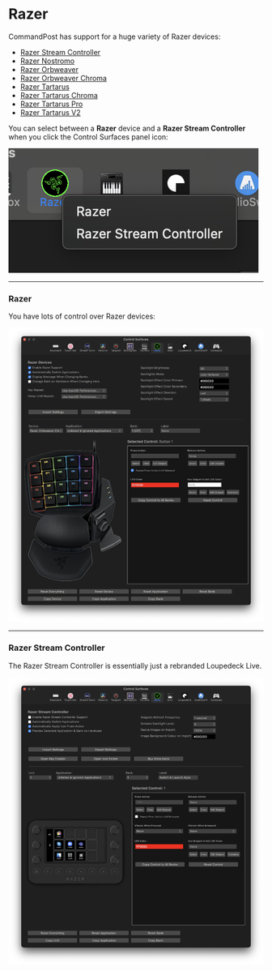 # Razer

CommandPost has support for a huge variety of Razer devices:

- [Razer Stream Controller](https://www.razer.com/au-en/streaming-accessories/razer-stream-controller)
- [Razer Nostromo](https://www2.razer.com/ap-en/gaming-keyboards-keypads/razer-nostromo)
- [Razer Orbweaver](https://www2.razer.com/ap-en/gaming-keyboards-keypads/razer-orbweaver-2012)
- [Razer Orbweaver Chroma](https://mysupport.razer.com/app/answers/detail/a_id/3619/~/razer-orbweaver-chroma-%7C-rz07-01440-support)
- [Razer Tartarus](https://mysupport.razer.com/app/answers/detail/a_id/3614/~/razer-tartarus-%7C-rz07-010301-support)
- [Razer Tartarus Chroma](https://mysupport.razer.com/app/answers/detail/a_id/3617/~/razer-tartarus-chroma-%7C-rz07-01510-support)
- [Razer Tartarus Pro](https://www.razer.com/au-en/gaming-keypads/razer-tartarus-pro)
- [Razer Tartarus V2](https://www.razer.com/gaming-keypads/Razer-Tartarus-V2/RZ07-02270100-R3U1)

You can select between a **Razer** device and a **Razer Stream Controller** when you click the Control Surfaces panel icon:

![](../static/controlsurface-razer-popup.png)

---

### Razer

You have lots of control over Razer devices:

![](../static/controlsurface-razer.png)

---

### Razer Stream Controller

The Razer Stream Controller is essentially just a rebranded Loupedeck Live.

![](../static/controlsurface-razer-stream-controller.png)